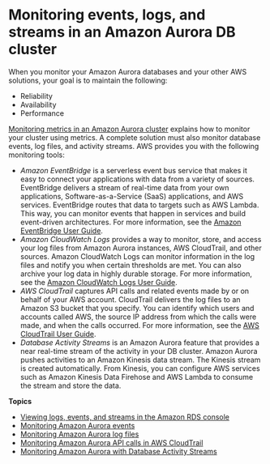 # Monitoring events, logs, and streams in an Amazon Aurora DB cluster<a name="CHAP_Monitor_Logs_Events"></a>

When you monitor your Amazon Aurora databases and your other AWS solutions, your goal is to maintain the following:
+ Reliability
+ Availability
+ Performance

[Monitoring metrics in an Amazon Aurora cluster](MonitoringAurora.md) explains how to monitor your cluster using metrics\. A complete solution must also monitor database events, log files, and activity streams\. AWS provides you with the following monitoring tools:
+ *Amazon EventBridge* is a serverless event bus service that makes it easy to connect your applications with data from a variety of sources\. EventBridge delivers a stream of real\-time data from your own applications, Software\-as\-a\-Service \(SaaS\) applications, and AWS services\. EventBridge routes that data to targets such as AWS Lambda\. This way, you can monitor events that happen in services and build event\-driven architectures\. For more information, see the [Amazon EventBridge User Guide](https://docs.aws.amazon.com/eventbridge/latest/userguide/)\.
+ *Amazon CloudWatch Logs* provides a way to monitor, store, and access your log files from Amazon Aurora instances, AWS CloudTrail, and other sources\. Amazon CloudWatch Logs can monitor information in the log files and notify you when certain thresholds are met\. You can also archive your log data in highly durable storage\. For more information, see the [Amazon CloudWatch Logs User Guide](https://docs.aws.amazon.com/AmazonCloudWatch/latest/logs/)\.
+ *AWS CloudTrail* captures API calls and related events made by or on behalf of your AWS account\. CloudTrail delivers the log files to an Amazon S3 bucket that you specify\. You can identify which users and accounts called AWS, the source IP address from which the calls were made, and when the calls occurred\. For more information, see the [AWS CloudTrail User Guide](https://docs.aws.amazon.com/awscloudtrail/latest/userguide/)\.
+ *Database Activity Streams* is an Amazon Aurora feature that provides a near real\-time stream of the activity in your DB cluster\. Amazon Aurora pushes activities to an Amazon Kinesis data stream\. The Kinesis stream is created automatically\. From Kinesis, you can configure AWS services such as Amazon Kinesis Data Firehose and AWS Lambda to consume the stream and store the data\.

**Topics**
+ [Viewing logs, events, and streams in the Amazon RDS console](logs-events-streams-console.md)
+ [Monitoring Amazon Aurora events](working-with-events.md)
+ [Monitoring Amazon Aurora log files](USER_LogAccess.md)
+ [Monitoring Amazon Aurora API calls in AWS CloudTrail](logging-using-cloudtrail.md)
+ [Monitoring Amazon Aurora with Database Activity Streams](DBActivityStreams.md)
